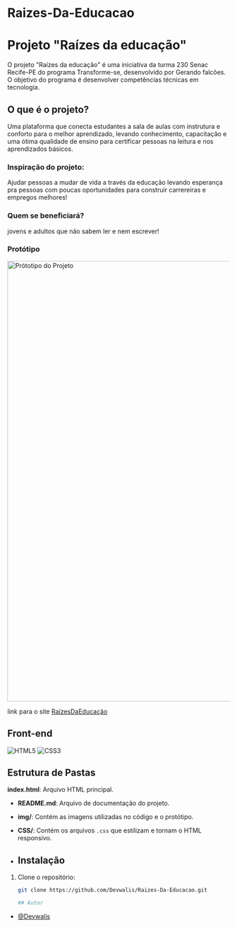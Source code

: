# Raizes-Da-Educacao

# Projeto "Raízes da educação"
O projeto "Raízes da educação" é uma iniciativa da turma 230 Senac Recife-PE  do programa Transforme-se, desenvolvido por Gerando falcões. O objetivo do programa é desenvolver competências técnicas em tecnologia.

## O que é o projeto?

Uma plataforma que conecta estudantes a sala de aulas com instrutura e conforto para o melhor aprendizado, levando conhecimento, capacitação e uma ótima qualidade de ensino para certificar pessoas na leitura e nos aprendizados básicos.


### Inspiração do projeto:

Ajudar pessoas a mudar de vida a través da educação levando esperança pra pessoas com poucas oportunidades para construir carrereiras e empregos melhores!


### Quem se beneficiará?
jovens e adultos que não sabem ler e nem escrever!

### Protótipo
<img src="img/prototipohome" alt="Prótotipo do Projeto" width="1000"/>

link para o site [RaízesDaEducação](https://kaigabriel12.pythonanywhere.com/)


## Front-end
![HTML5](https://img.shields.io/badge/-HTML-black?logo=HTML5&style=social)
![CSS3](https://img.shields.io/badge/-CSS-black?logo=css3&style=social)


## Estrutura de Pastas

**index.html**: Arquivo HTML principal.
- **README.md**: Arquivo de documentação do projeto.
- **img/**: Contém as imagens utilizadas no código e o protótipo.
- **CSS/**: Contém os arquivos `.css` que estilizam e tornam o HTML responsivo.

- ## Instalação
1. Clone o repositório:
   ```bash
   git clone https://github.com/Devwalis/Raizes-Da-Educacao.git

   ## Autor
- [@Devwalis](https://github.com/Devwalis)

  

  
  





